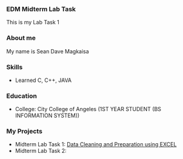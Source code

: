 ### EDM Midterm Lab Task
This is my Lab Task 1
### About me
My name is Sean Dave Magkaisa
### Skills
- Learned C, C++, JAVA
### Education
- College: City College of Angeles (1ST YEAR STUDENT (BS INFORMATION SYSTEM))
 ### My Projects
 - Midterm Lab Task 1: [Data Cleaning and Preparation using EXCEL](EDM%20%20Midterm%20Task%201/README.md)
 - Midterm Lab Task 2:
